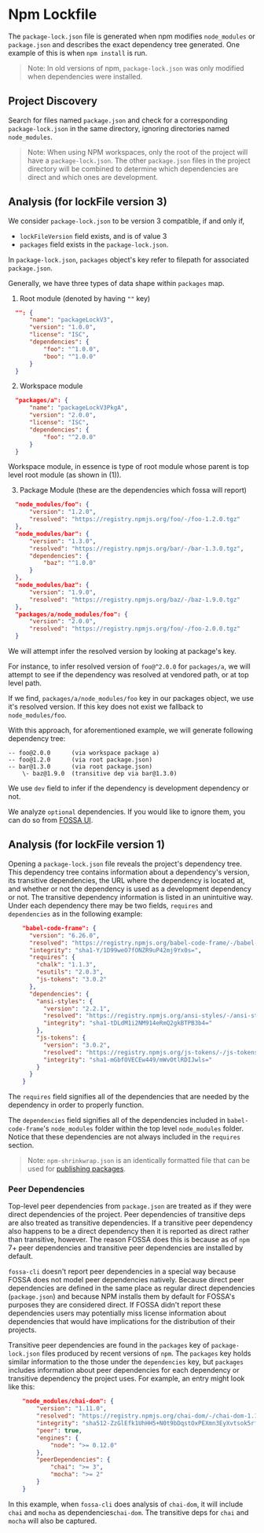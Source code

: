 # Npm Lockfile

The `package-lock.json` file is generated when npm modifies `node_modules` or
`package.json` and describes the exact dependency tree generated. One example of
this is when `npm install` is run.

> Note: In old versions of npm, `package-lock.json` was only modified when
> dependencies were installed.

## Project Discovery

Search for files named `package.json` and check for a corresponding
`package-lock.json` in the same directory, ignoring directories named
`node_modules`.

> Note: When using NPM workspaces, only the root of the project will have a
> `package-lock.json`. The other `package.json` files in the project directory
> will be combined to determine which dependencies are direct and which ones are
> development.

## Analysis (for lockFile version 3)

We consider `package-lock.json` to be version 3 compatible, if and only if, 

- `lockFileVersion` field exists, and is of value 3
- `packages` field exists in the `package-lock.json`.

In `package-lock.json`, `packages` object's key refer to filepath for associated `package.json`.

Generally, we have three types of data shape within `packages` map.

1) Root module (denoted by having `""` key)

```json
  "": {
      "name": "packageLockV3",
      "version": "1.0.0",
      "license": "ISC",
      "dependencies": {
          "foo": "^1.0.0",
          "boo": "^1.0.0"
      }
  }
```

2) Workspace module

```json
  "packages/a": {
      "name": "packageLockV3PkgA",
      "version": "2.0.0",
      "license": "ISC",
      "dependencies": {
          "foo": "^2.0.0"
      }
  }
```

Workspace module, in essence is type of root module whose parent is top level root module (as shown in (1)).

3) Package Module (these are the dependencies which fossa will report)

```json
  "node_modules/foo": {
      "version": "1.2.0",
      "resolved": "https://registry.npmjs.org/foo/-/foo-1.2.0.tgz"
  },
  "node_modules/bar": {
      "version": "1.3.0",
      "resolved": "https://registry.npmjs.org/bar/-/bar-1.3.0.tgz",
      "dependencies": {
          "baz": "^1.0.0"
      }
  },
  "node_modules/baz": {
      "version": "1.9.0",
      "resolved": "https://registry.npmjs.org/baz/-/baz-1.9.0.tgz"
  },
  "packages/a/node_modules/foo": {
      "version": "2.0.0",
      "resolved": "https://registry.npmjs.org/foo/-/foo-2.0.0.tgz"
  }
```

We will attempt infer the resolved version by looking at package's key. 

For instance, to infer resolved version of `foo@^2.0.0` for `packages/a`,
we will attempt to see if the dependency was resolved at vendored path, 
or at top level path. 

If we find, `packages/a/node_modules/foo` key in our packages object, we use it's
resolved version. If this key does not exist we fallback to `node_modules/foo`.

With this approach, for aforementioned example, we will generate following dependency tree:

```text
-- foo@2.0.0      (via workspace package a)
-- foo@1.2.0      (via root package.json)
-- bar@1.3.0      (via root package.json)
    \- baz@1.9.0  (transitive dep via bar@1.3.0)
```

We use `dev` field to infer if the dependency is development dependency or not.

We analyze `optional` dependencies. If you would like to ignore them, you can do
so from [FOSSA UI](https://docs.fossa.com/docs/generating-reports#modifying-report-information).

## Analysis (for lockFile version 1)

Opening a `package-lock.json` file reveals the project's dependency tree. This
dependency tree contains information about a dependency's version, its
transitive dependencies, the URL where the dependency is located at, and whether
or not the dependency is used as a development dependency or not. The transitive
dependency information is listed in an unintuitive way. Under each dependency
there may be two fields, `requires` and `dependencies` as in the following
example:

```json
    "babel-code-frame": {
      "version": "6.26.0",
      "resolved": "https://registry.npmjs.org/babel-code-frame/-/babel-code-frame-6.26.0.tgz",
      "integrity": "sha1-Y/1D99weO7fONZR9uP42mj9Yx0s=",
      "requires": {
        "chalk": "1.1.3",
        "esutils": "2.0.3",
        "js-tokens": "3.0.2"
      },
      "dependencies": {
        "ansi-styles": {
          "version": "2.2.1",
          "resolved": "https://registry.npmjs.org/ansi-styles/-/ansi-styles-2.2.1.tgz",
          "integrity": "sha1-tDLdM1i2NM914eRmQ2gkBTPB3b4="
        },
        "js-tokens": {
          "version": "3.0.2",
          "resolved": "https://registry.npmjs.org/js-tokens/-/js-tokens-3.0.2.tgz",
          "integrity": "sha1-mGbfOVECEw449/mWvOtlRDIJwls="
        }
      }
    }
```

The `requires` field signifies all of the dependencies that are needed by the
dependency in order to properly function.

The `dependencies` field signifies all of the dependencies included in
`babel-code-frame`'s `node_modules` folder within the top level `node_modules`
folder. Notice that these dependencies are not always included in the `requires`
section.

> Note: `npm-shrinkwrap.json` is an identically formatted file that can be used
> for [publishing packages](https://docs.npmjs.com/cli/shrinkwrap).

### Peer Dependencies

Top-level peer dependencies from `package.json` are treated as if they were
direct dependencies of the project. Peer dependencies of transitive deps are
also treated as transitive dependencies. If a transitive peer dependency also
happens to be a direct dependency then it is reported as direct rather than
transitive, however. The reason FOSSA does this is because as of `npm` 7+ peer
dependencies and transitive peer dependencies are installed by default.

`fossa-cli` doesn't report peer dependencies in a special way because FOSSA does
not model peer dependencies natively. Because direct peer dependencies are
defined in the same place as regular direct dependencies (`package.json`) and
because NPM installs them by default for FOSSA's purposes they are considered
direct. If FOSSA didn't report these dependencies users may potentially miss
license information about dependencies that would have implications for the
distribution of their projects.

Transitive peer dependencies are found in the `packages` key of
`package-lock.json` files produced by recent versions of `npm`.  The `packages`
key holds similar information to the those under the `dependencies` key, but
`packages` includes information about peer dependencies for each dependency or
transitive dependency the project uses. For example, an entry might look like
this:

```json
    "node_modules/chai-dom": {
        "version": "1.11.0",
        "resolved": "https://registry.npmjs.org/chai-dom/-/chai-dom-1.11.0.tgz",
        "integrity": "sha512-ZzGlEfk1UhHH5+N0t9bDqstOxPEXmn3EyXvtsok5rfXVDOFDJbHVy12rED6ZwkJAUDs2w7/Da4Hlq2LB63kltg==",
        "peer": true,
        "engines": {
            "node": ">= 0.12.0"
        },
        "peerDependencies": {
            "chai": ">= 3",
            "mocha": ">= 2"
        }
    }
```

In this example, when `fossa-cli` does analysis of `chai-dom`, it will include
`chai` and `mocha` as dependencies`chai-dom`. The transitive deps for `chai` and
`mocha` will also be captured.
